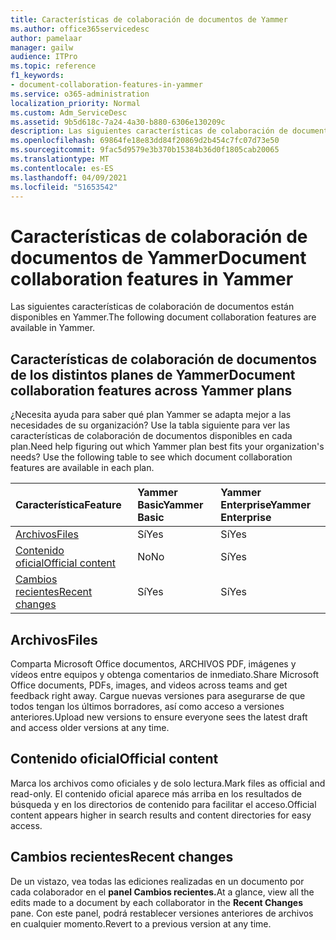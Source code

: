 ```yaml
---
title: Características de colaboración de documentos de Yammer
ms.author: office365servicedesc
author: pamelaar
manager: gailw
audience: ITPro
ms.topic: reference
f1_keywords:
- document-collaboration-features-in-yammer
ms.service: o365-administration
localization_priority: Normal
ms.custom: Adm_ServiceDesc
ms.assetid: 9b5d618c-7a24-4a30-b880-6306e130209c
description: Las siguientes características de colaboración de documentos están disponibles en Yammer.
ms.openlocfilehash: 69864fe18e83dd84f20869d2b454c7fc07d73e50
ms.sourcegitcommit: 9fac5d9579e3b370b15384b36d0f1805cab20065
ms.translationtype: MT
ms.contentlocale: es-ES
ms.lasthandoff: 04/09/2021
ms.locfileid: "51653542"
---
```

# <a name="document-collaboration-features-in-yammer"></a><span data-ttu-id="47537-103">Características de colaboración de documentos de Yammer</span><span class="sxs-lookup"><span data-stu-id="47537-103">Document collaboration features in Yammer</span></span>

<span data-ttu-id="47537-104">Las siguientes características de colaboración de documentos están disponibles en Yammer.</span><span class="sxs-lookup"><span data-stu-id="47537-104">The following document collaboration features are available in Yammer.</span></span>
  
## <a name="document-collaboration-features-across-yammer-plans"></a><span data-ttu-id="47537-105">Características de colaboración de documentos de los distintos planes de Yammer</span><span class="sxs-lookup"><span data-stu-id="47537-105">Document collaboration features across Yammer plans</span></span>

<span data-ttu-id="47537-p101">¿Necesita ayuda para saber qué plan Yammer se adapta mejor a las necesidades de su organización? Use la tabla siguiente para ver las características de colaboración de documentos disponibles en cada plan.</span><span class="sxs-lookup"><span data-stu-id="47537-p101">Need help figuring out which Yammer plan best fits your organization's needs? Use the following table to see which document collaboration features are available in each plan.</span></span>
  
|<span data-ttu-id="47537-108">**Característica**</span><span class="sxs-lookup"><span data-stu-id="47537-108">**Feature**</span></span>|<span data-ttu-id="47537-109">**Yammer Basic**</span><span class="sxs-lookup"><span data-stu-id="47537-109">**Yammer Basic**</span></span>|<span data-ttu-id="47537-110">**Yammer Enterprise**</span><span class="sxs-lookup"><span data-stu-id="47537-110">**Yammer Enterprise**</span></span>|
|:-----|:-----|:-----|
|[<span data-ttu-id="47537-111">Archivos</span><span class="sxs-lookup"><span data-stu-id="47537-111">Files</span></span>](document-collaboration-features-in-yammer.md#files) <br/> |<span data-ttu-id="47537-112">Sí</span><span class="sxs-lookup"><span data-stu-id="47537-112">Yes</span></span>  <br/> |<span data-ttu-id="47537-113">Sí</span><span class="sxs-lookup"><span data-stu-id="47537-113">Yes</span></span>  <br/> |
|[<span data-ttu-id="47537-114">Contenido oficial</span><span class="sxs-lookup"><span data-stu-id="47537-114">Official content</span></span>](document-collaboration-features-in-yammer.md#official-content) <br/> |<span data-ttu-id="47537-115">No</span><span class="sxs-lookup"><span data-stu-id="47537-115">No</span></span>  <br/> |<span data-ttu-id="47537-116">Sí</span><span class="sxs-lookup"><span data-stu-id="47537-116">Yes</span></span>  <br/> |
|[<span data-ttu-id="47537-117">Cambios recientes</span><span class="sxs-lookup"><span data-stu-id="47537-117">Recent changes</span></span>](document-collaboration-features-in-yammer.md#recent-changes) <br/> |<span data-ttu-id="47537-118">Sí</span><span class="sxs-lookup"><span data-stu-id="47537-118">Yes</span></span>  <br/> |<span data-ttu-id="47537-119">Sí</span><span class="sxs-lookup"><span data-stu-id="47537-119">Yes</span></span>  <br/> |

## <a name="files"></a><span data-ttu-id="47537-120">Archivos</span><span class="sxs-lookup"><span data-stu-id="47537-120">Files</span></span>

<span data-ttu-id="47537-121">Comparta Microsoft Office documentos, ARCHIVOS PDF, imágenes y vídeos entre equipos y obtenga comentarios de inmediato.</span><span class="sxs-lookup"><span data-stu-id="47537-121">Share Microsoft Office documents, PDFs, images, and videos across teams and get feedback right away.</span></span> <span data-ttu-id="47537-122">Cargue nuevas versiones para asegurarse de que todos tengan los últimos borradores, así como acceso a versiones anteriores.</span><span class="sxs-lookup"><span data-stu-id="47537-122">Upload new versions to ensure everyone sees the latest draft and access older versions at any time.</span></span>
  
## <a name="official-content"></a><span data-ttu-id="47537-123">Contenido oficial</span><span class="sxs-lookup"><span data-stu-id="47537-123">Official content</span></span>

<span data-ttu-id="47537-124">Marca los archivos como oficiales y de solo lectura.</span><span class="sxs-lookup"><span data-stu-id="47537-124">Mark files as official and read-only.</span></span> <span data-ttu-id="47537-125">El contenido oficial aparece más arriba en los resultados de búsqueda y en los directorios de contenido para facilitar el acceso.</span><span class="sxs-lookup"><span data-stu-id="47537-125">Official content appears higher in search results and content directories for easy access.</span></span>

## <a name="recent-changes"></a><span data-ttu-id="47537-126">Cambios recientes</span><span class="sxs-lookup"><span data-stu-id="47537-126">Recent changes</span></span>

<span data-ttu-id="47537-127">De un vistazo, vea todas las ediciones realizadas en un documento por cada colaborador en el **panel Cambios recientes.**</span><span class="sxs-lookup"><span data-stu-id="47537-127">At a glance, view all the edits made to a document by each collaborator in the **Recent Changes** pane.</span></span> <span data-ttu-id="47537-128">Con este panel, podrá restablecer versiones anteriores de archivos en cualquier momento.</span><span class="sxs-lookup"><span data-stu-id="47537-128">Revert to a previous version at any time.</span></span>
  